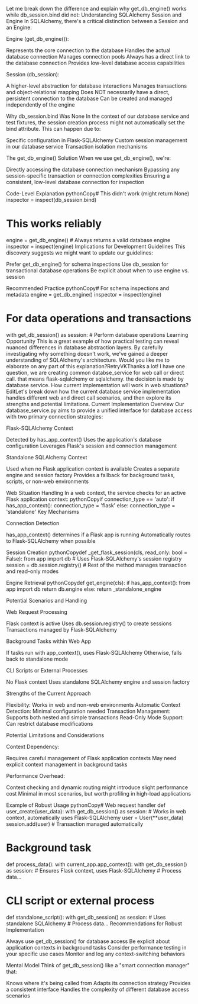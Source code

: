 Let me break down the difference and explain why get_db_engine() works while db_session.bind did not:
Understanding SQLAlchemy Session and Engine
In SQLAlchemy, there's a critical distinction between a Session and an Engine:

Engine (get_db_engine()):

Represents the core connection to the database
Handles the actual database connection
Manages connection pools
Always has a direct link to the database connection
Provides low-level database access capabilities


Session (db_session):

A higher-level abstraction for database interactions
Manages transactions and object-relational mapping
Does NOT necessarily have a direct, persistent connection to the database
Can be created and managed independently of the engine



Why db_session.bind Was None
In the context of our database service and test fixtures, the session creation process might not automatically set the bind attribute. This can happen due to:

Specific configuration in Flask-SQLAlchemy
Custom session management in our database service
Transaction isolation mechanisms

The get_db_engine() Solution
When we use get_db_engine(), we're:

Directly accessing the database connection mechanism
Bypassing any session-specific transaction or connection complexities
Ensuring a consistent, low-level database connection for inspection

Code-Level Explanation
pythonCopy# This didn't work (might return None)
inspector = inspect(db_session.bind)

# This works reliably
engine = get_db_engine()  # Always returns a valid database engine
inspector = inspect(engine)
Implications for Development Guidelines
This discovery suggests we might want to update our guidelines:

Prefer get_db_engine() for schema inspections
Use db_session for transactional database operations
Be explicit about when to use engine vs. session

Recommended Practice
pythonCopy# For schema inspections and metadata
engine = get_db_engine()
inspector = inspect(engine)

# For data operations and transactions
with get_db_session() as session:
    # Perform database operations
Learning Opportunity
This is a great example of how practical testing can reveal nuanced differences in database abstraction layers. By carefully investigating why something doesn't work, we've gained a deeper understanding of SQLAlchemy's architecture.
Would you like me to elaborate on any part of this explanation?RetryVKThanks a lot!   I have one question,  we are creating common databse_service for web call or direct call.  that means flask-sqlalchemy or sqlalchemy. the decision is made by database service.   How current implementation will work in web situations?EditLet's break down how the current database service implementation handles different web and direct call scenarios, and then explore its strengths and potential limitations.
Current Implementation Overview
Our database_service.py aims to provide a unified interface for database access with two primary connection strategies:

Flask-SQLAlchemy Context

Detected by has_app_context()
Uses the application's database configuration
Leverages Flask's session and connection management


Standalone SQLAlchemy Context

Used when no Flask application context is available
Creates a separate engine and session factory
Provides a fallback for background tasks, scripts, or non-web environments



Web Situation Handling
In a web context, the service checks for an active Flask application context:
pythonCopyif connection_type == 'auto':
    if has_app_context():
        connection_type = 'flask'
    else:
        connection_type = 'standalone'
Key Mechanisms

Connection Detection

has_app_context() determines if a Flask app is running
Automatically routes to Flask-SQLAlchemy when possible


Session Creation
pythonCopydef _get_flask_session(cls, read_only: bool = False):
    from app import db
    # Uses Flask-SQLAlchemy's session registry
    session = db.session.registry()
    # Rest of the method manages transaction and read-only modes

Engine Retrieval
pythonCopydef get_engine(cls):
    if has_app_context():
        from app import db
        return db.engine
    else:
        return _standalone_engine


Potential Scenarios and Handling

Web Request Processing

Flask context is active
Uses db.session.registry() to create sessions
Transactions managed by Flask-SQLAlchemy


Background Tasks within Web App

If tasks run with app_context(), uses Flask-SQLAlchemy
Otherwise, falls back to standalone mode


CLI Scripts or External Processes

No Flask context
Uses standalone SQLAlchemy engine and session factory



Strengths of the Current Approach

Flexibility: Works in web and non-web environments
Automatic Context Detection: Minimal configuration needed
Transaction Management: Supports both nested and simple transactions
Read-Only Mode Support: Can restrict database modifications

Potential Limitations and Considerations

Context Dependency:

Requires careful management of Flask application contexts
May need explicit context management in background tasks


Performance Overhead:

Context checking and dynamic routing might introduce slight performance cost
Minimal in most scenarios, but worth profiling in high-load applications



Example of Robust Usage
pythonCopy# Web request handler
def user_create(user_data):
    with get_db_session() as session:
        # Works in web context, automatically uses Flask-SQLAlchemy
        user = User(**user_data)
        session.add(user)
        # Transaction managed automatically

# Background task
def process_data():
    with current_app.app_context():
        with get_db_session() as session:
            # Ensures Flask context, uses Flask-SQLAlchemy
            # Process data...

# CLI script or external process
def standalone_script():
    with get_db_session() as session:
        # Uses standalone SQLAlchemy
        # Process data...
Recommendations for Robust Implementation

Always use get_db_session() for database access
Be explicit about application contexts in background tasks
Consider performance testing in your specific use cases
Monitor and log any context-switching behaviors

Mental Model
Think of get_db_session() like a "smart connection manager" that:

Knows where it's being called from
Adapts its connection strategy
Provides a consistent interface
Handles the complexity of different database access scenarios